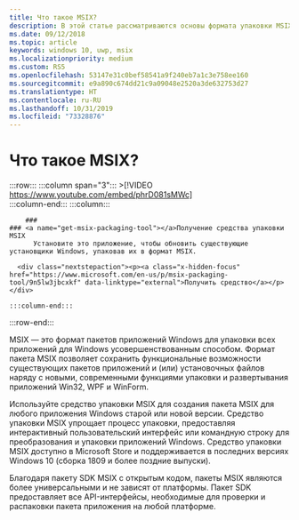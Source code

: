 ```yaml
---
title: Что такое MSIX?
description: В этой статье рассматриваются основы формата упаковки MSIX, а также современные возможности упаковки, доступные для всех приложений для Windows.
ms.date: 09/12/2018
ms.topic: article
keywords: windows 10, uwp, msix
ms.localizationpriority: medium
ms.custom: RS5
ms.openlocfilehash: 53147e31c0bef58541a9f240eb7a1c3e758ee160
ms.sourcegitcommit: e9a890c674dd21c9a09048e2520a3de632753d27
ms.translationtype: HT
ms.contentlocale: ru-RU
ms.lasthandoff: 10/31/2019
ms.locfileid: "73328876"
---
```

# <a name="what-is-msix"></a>Что такое MSIX?


 :::row:::
    :::column span="3":::
        >[!VIDEO https://www.youtube.com/embed/phrD081sMWc]      
    :::column-end:::
:::column:::

        ###     
    ### <a name="get-msix-packaging-tool"></a>Получение средства упаковки MSIX
          Установите это приложение, чтобы обновить существующие установщики Windows, упаковав их в формат MSIX.

      <div class="nextstepaction"><p><a class="x-hidden-focus" href="https://www.microsoft.com/en-us/p/msix-packaging-tool/9n5lw3jbcxkf" data-linktype="external">Получить средство</a></p></div>
      
    :::column-end:::
:::row-end:::

MSIX — это формат пакетов приложений Windows для упаковки всех приложений для Windows усовершенствованным способом. Формат пакета MSIX позволяет сохранить функциональные возможности существующих пакетов приложений и (или) установочных файлов наряду с новыми, современными функциями упаковки и развертывания приложений Win32, WPF и WinForm.

Используйте средство упаковки MSIX для создания пакета MSIX для любого приложения Windows старой или новой версии. Средство упаковки MSIX упрощает процесс упаковки, предоставляя интерактивный пользовательский интерфейс или командную строку для преобразования и упаковки приложений Windows. Средство упаковки MSIX доступно в Microsoft Store и поддерживается в последних версиях Windows 10 (сборка 1809 и более поздние выпуски).

Благодаря пакету SDK MSIX с открытым кодом, пакеты MSIX являются более универсальными и не зависят от платформы. Пакет SDK предоставляет все API-интерфейсы, необходимые для проверки и распаковки пакета приложения на любой платформе. 




